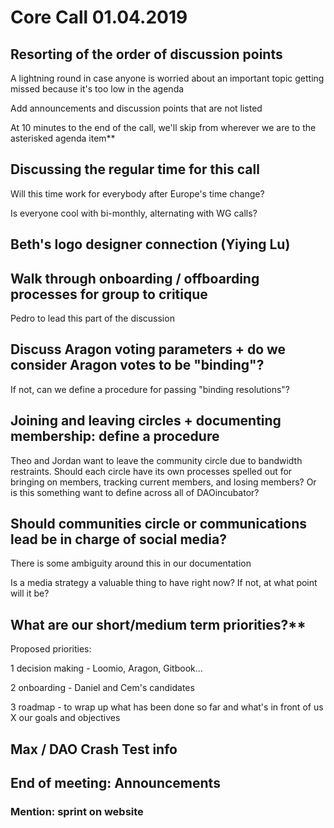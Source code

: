 # Core Call 01.04.2019

## Resorting of the order of discussion points

A lightning round in case anyone is worried about an important topic getting missed because it's too low in the agenda

Add announcements and discussion points that are not listed

At 10 minutes to the end of the call, we'll skip from wherever we are to the asterisked agenda item\*\*

## Discussing the regular time for this call

Will this time work for everybody after Europe's time change?

Is everyone cool with bi-monthly, alternating with WG calls?

## Beth's logo designer connection \(Yiying Lu\)

## Walk through onboarding / offboarding processes for group to critique

Pedro to lead this part of the discussion

## Discuss Aragon voting parameters + do we consider Aragon votes to be "binding"?

If not, can we define a procedure for passing "binding resolutions"?

## Joining and leaving circles + documenting membership: define a procedure

Theo and Jordan want to leave the community circle due to bandwidth restraints.  Should each circle have its own processes spelled out for bringing on members, tracking current members, and losing members? Or is this something want to define across all of DAOincubator?

## Should communities circle or communications lead be in charge of social media?

There is some ambiguity around this in our documentation

Is a media strategy a valuable thing to have right now? If not, at what point will it be?

## What are our short/medium term priorities?\*\*

Proposed priorities:

1 decision making - Loomio, Aragon, Gitbook...

2 onboarding - Daniel and Cem's candidates

3 roadmap - to wrap up what has been done so far and what's in front of us X our goals and objectives

## Max / DAO Crash Test info

## End of meeting: Announcements

### Mention: sprint on website

